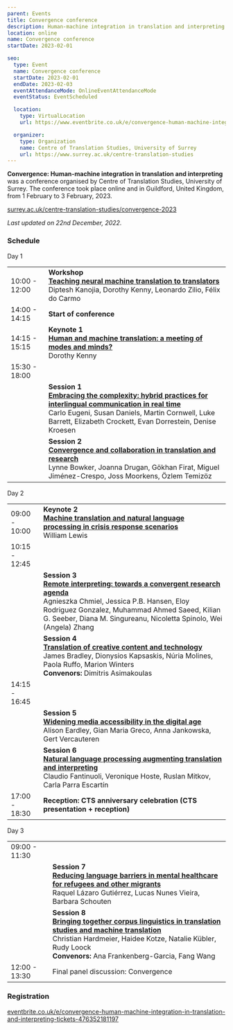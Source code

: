 ```yaml
---
parent: Events
title: Convergence conference
description: Human-machine integration in translation and interpreting
location: online
name: Convergence conference
startDate: 2023-02-01

seo:
  type: Event
  name: Convergence conference
  startDate: 2023-02-01
  endDate: 2023-02-03
  eventAttendanceMode: OnlineEventAttendanceMode
  eventStatus: EventScheduled

  location:
    type: VirtualLocation
    url: https://www.eventbrite.co.uk/e/convergence-human-machine-integration-in-translation-and-interpreting-tickets-476352181197

  organizer:
    type: Organization
    name: Centre of Translation Studies, University of Surrey
    url: https://www.surrey.ac.uk/centre-translation-studies
---
```


**Convergence: Human-machine integration in translation and interpreting** was a conference organised by Centre of Translation Studies, University of Surrey.
The conference took place online and in Guildford, United Kingdom, from 1 February to 3 February, 2023.

[surrey.ac.uk/centre-translation-studies/convergence-2023](https://www.surrey.ac.uk/centre-translation-studies/convergence-2023)

*Last updated on 22nd December, 2022.*

### Schedule

Day 1

|     |     |
| --- | --- |
| 10:00 - 12:00 | **Workshop** <br>[**Teaching neural machine translation to translators**](https://www.surrey.ac.uk/centre-translation-studies/convergence-2023/workshop-teaching-neural-machine-translation-translators) <br>Diptesh Kanojia, Dorothy Kenny, Leonardo Zilio, Félix do Carmo |
| 14:00 - 14:15 | **Start of conference** |
| 14:15 - 15:15 | **Keynote 1** <br>[**Human and machine translation: a meeting of modes and minds?**](https://www.surrey.ac.uk/centre-translation-studies/convergence-2023/keynote-speakers#kenny) <br>Dorothy Kenny |
| 15:30 - 18:00 | |
|  | **Session 1** <br>[**Embracing the complexity: hybrid practices for interlingual communication in real time**](https://www.surrey.ac.uk/centre-translation-studies/convergence-2023/embracing-complexity) <br>Carlo Eugeni, Susan Daniels, Martin Cornwell, Luke Barrett, Elizabeth Crockett, Evan Dorrestein, Denise Kroesen |
|  | **Session 2** <br>[**Convergence and collaboration in translation and research**](https://www.surrey.ac.uk/centre-translation-studies/convergence-2023/convergence-and-collaboration-translation-research) <br>Lynne Bowker, Joanna Drugan, Gökhan Firat, Miguel Jiménez-Crespo, Joss Moorkens, Özlem Temizöz |

Day 2

|     |     |
| --- | --- |
| 09:00 - 10:00 | **Keynote 2** <br>[**Machine translation and natural language processing in crisis response scenarios**](https://www.surrey.ac.uk/centre-translation-studies/convergence-2023/keynote-speakers#lewis) <br>William Lewis |
| 10:15 - 12:45 |  |
|  | **Session 3** <br>[**Remote interpreting: towards a convergent research agenda**](https://www.surrey.ac.uk/centre-translation-studies/convergence-2023/remote-interpreting) <br>Agnieszka Chmiel, Jessica P.B. Hansen, Eloy Rodriguez Gonzalez, Muhammad Ahmed Saeed, Kilian G. Seeber, Diana M. Singureanu, Nicoletta Spinolo, Wei (Angela) Zhang |
|  | **Session 4** <br>[**Translation of creative content and technology**](https://www.surrey.ac.uk/centre-translation-studies/convergence-2023/translation-creative-content-and-technology) <br>James Bradley, Dionysios Kapsaskis, Núria Molines, Paola Ruffo, Marion Winters <br>**Convenors:** Dimitris Asimakoulas |
| 14:15 - 16:45 |  |
|  | **Session 5** <br>[**Widening media accessibility in the digital age**](https://www.surrey.ac.uk/centre-translation-studies/convergence-2023/widening-media-accessibility-digital-age) <br>Alison Eardley, Gian Maria Greco, Anna Jankowska, Gert Vercauteren |
|  | **Session 6** <br>[**Natural language processing augmenting translation and interpreting**](https://www.surrey.ac.uk/centre-translation-studies/convergence-2023/nlp-augmenting-translation-and-interpreting) <br>Claudio Fantinuoli, Veronique Hoste, Ruslan Mitkov, Carla Parra Escartín |
| 17:00 - 18:30 | **Reception: CTS anniversary celebration (CTS presentation + reception)** |

Day 3 

|     |     |
| --- | --- |
| 09:00 - 11:30 |  |
|  | **Session 7** <br>[**Reducing language barriers in mental healthcare for refugees and other migrants**](https://www.surrey.ac.uk/centre-translation-studies/convergence-2023/reducing-language-barriers-mental-healthcare-refugees-and-other-migrants-how-digital-technologies) <br>Raquel Lázaro Gutiérrez, Lucas Nunes Vieira, Barbara Schouten |
|  | **Session 8** <br>[**Bringing together corpus linguistics in translation studies and machine translation**](https://www.surrey.ac.uk/centre-translation-studies/convergence-2023/bringing-together-corpus-linguistics-translation-studies-and-machine-translation) <br>Christian Hardmeier, Haidee Kotze, Natalie Kübler, Rudy Loock <br>**Convenors:** Ana Frankenberg-Garcia, Fang Wang |
| 12:00 - 13:30 | Final panel discussion: Convergence |


### Registration

[eventbrite.co.uk/e/convergence-human-machine-integration-in-translation-and-interpreting-tickets-476352181197](https://www.eventbrite.co.uk/e/convergence-human-machine-integration-in-translation-and-interpreting-tickets-476352181197)
